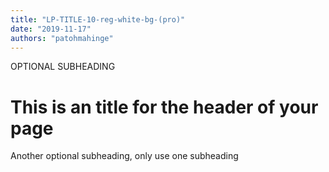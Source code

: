 ```yaml
---
title: "LP-TITLE-10-reg-white-bg-(pro)"
date: "2019-11-17"
authors: "patohmahinge"
---
```


OPTIONAL SUBHEADING

# This is an title for the header of your page

Another optional subheading, only use one subheading
